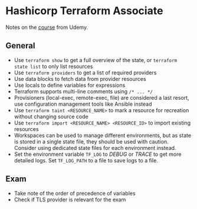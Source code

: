 # Hashicorp Terraform Associate

Notes on the [course][1] from Udemy.

## General

- Use `terraform show` to get a full overview of the state, or `terraform state list` to only list resources
- Use `terraform providers` to get a list of required providers
- Use data blocks to fetch data from provider resources
- Use locals to define variables for expressions
- Terraform supports multi-line comments using `/* ... */`
- Provisioners (local-exec, remote-exec, file) are considered a last resort, use configuration management tools like Ansible instead
- Use `terraform taint <RESOURCE_NAME>` to mark a resource for recreation without changing source code
- Use `terraform import <RESOURCE_NAME> <RESOURCE_ID>` to import existing resources
- Workspaces can be used to manage different environments, but as state is stored in a single state file, they should be used with caution. Consider using dedicated state files for each environment instead. 
- Set the environment variable `TF_LOG` to *DEBUG* or *TRACE* to get more detailed logs. Set `TF_LOG_PATH` to a file to save logs to a file.

## Exam

- Take note of the order of precedence of variables
- Check if TLS provider is relevant for the exam

[1]: https://www.udemy.com/course/terraform-hands-on-labs